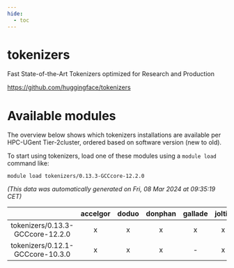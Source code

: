 ```yaml
---
hide:
  - toc
---
```


tokenizers
==========


Fast State-of-the-Art Tokenizers optimized for Research and Production

https://github.com/huggingface/tokenizers
# Available modules


The overview below shows which tokenizers installations are available per HPC-UGent Tier-2cluster, ordered based on software version (new to old).

To start using tokenizers, load one of these modules using a `module load` command like:

```shell
module load tokenizers/0.13.3-GCCcore-12.2.0
```

*(This data was automatically generated on Fri, 08 Mar 2024 at 09:35:19 CET)*  

| |accelgor|doduo|donphan|gallade|joltik|skitty|
| :---: | :---: | :---: | :---: | :---: | :---: | :---: |
|tokenizers/0.13.3-GCCcore-12.2.0|x|x|x|x|x|x|
|tokenizers/0.12.1-GCCcore-10.3.0|x|x|x|-|x|x|
